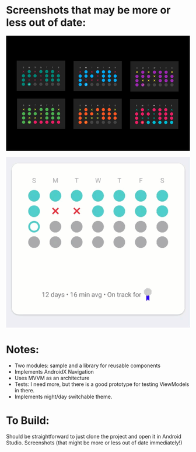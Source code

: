 
Screenshots that may be more or less out of date:
=================================================

![](art/screenshots_and_compositions/last4weeks-colors-small.png)


![](art/screenshots_and_compositions/meditation.gif)



Notes:
======
+ Two modules: sample and a library for reusable components
+ Implements AndroidX Navigation
+ Uses MVVM as an architecture
+ Tests: I need more, but there is a good prototype for testing ViewModels in there.
+ Implements night/day switchable theme.




To Build:
=========
Should be straightforward to just clone the project and open it in Android Studio.
Screenshots (that might be more or less out of date immediately!)

